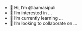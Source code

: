 - 👋 Hi, I’m @laamasipuli
- 👀 I’m interested in ...
- 🌱 I’m currently learning ...
- 💞️ I’m looking to collaborate on ...

<!---
laamasipuli/laamasipuli is a ✨ special ✨ repository because its `README.md` (this file) appears on your GitHub profile.
You can click the Preview link to take a look at your changes.
--->
